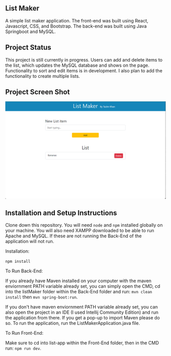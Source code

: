 ## List Maker

A simple list maker application. The front-end was built using React, Javascript, CSS, and Bootstrap. The back-end was built using Java Springboot and MySQL.

## Project Status

This project is still currently in progress. Users can add and delete items to the list, which updates the MySQL database and shows on the page. Functionality to sort and edit items is in development. I also plan to add the functionality to create multiple lists.

## Project Screen Shot

![Alt text](image.png)

## Installation and Setup Instructions

Clone down this repository. You will need `node` and `npm` installed globally on your machine. You will also need XAMPP downloaded to be able to run Apache and MySQL. If these are not running the Back-End of the application will not run.

Installation:

`npm install`

To Run Back-End:

If you already have Maven installed on your computer with the maven enviornment PATH variable already set, you can simply open the CMD, cd into the listMaker folder within the Back-End folder and run: `mvn clean install` then `mvn spring-boot:run`.

If you don't have maven enviornment PATH variable already set, you can also open the project in an IDE (I used Intellij Community Edition) and run the application from there. If you get a pop-up to import Maven please do so. To run the application, run the ListMakerApplication.java file.

To Run Front-End:

Make sure to cd into list-app within the Front-End folder, then in the CMD run: `npm run dev`.

